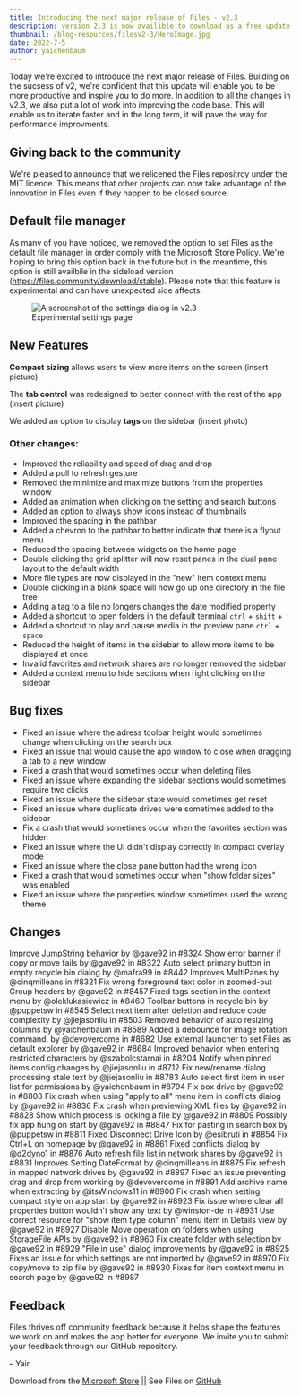 ```yaml
---
title: Introducing the next major release of Files - v2.3
description: version 2.3 is now availible to download as a free update.
thumbnail: /blog-resources/filesv2-3/HeroImage.jpg
date: 2022-7-5
author: yaichenbaum
---
```


Today we're excited to introduce the next major release of Files. Building on the sucsess of v2, we're confident that this update will enable you to be more productive and inspire you to do more. In addition to all the changes in v2.3, we also put a lot of work into improving the code base. This will enable us to iterate faster and in the long term, it will pave the way for performance improvments.

## Giving back to the community

We're pleased to announce that we relicened the Files repositroy under the MIT licence. This means that other projects can now take advantage of the innovation in Files even if they happen to be closed source.


## Default file manager

As many of you have noticed, we removed the option to set Files as the default file manager in order comply with the Microsoft Store Policy. We're hoping to bring this option back in the future but in the meantime, this option is still availbile in the sideload version (https://files.community/download/stable). Please note that this feature is experimental and can have unexpected side affects.

<figure class="margin-bottom">
    <img src="/blog-resources/filesv2-3/Settings-Dialog-Experimental.png" alt="A screenshot of the settings dialog in v2.3" />
    <figcaption>Experimental settings page</figcaption>
</figure>

## New Features

**Compact sizing** allows users to view more items on the screen
(insert picture)

The **tab control** was redesigned to better connect with the rest of the app
(insert picture)

We added an option to display **tags** on the sidebar
(insert photo)

### Other changes:
- Improved the reliability and speed of drag and drop
- Added a pull to refresh gesture
- Removed the minimize and maximize buttons from the properties window
- Added an animation when clicking on the setting and search buttons
- Added an option to always show icons instead of thumbnails
- Improved the spacing in the pathbar
- Added a chevron to the pathbar to better indicate that there is a flyout menu
- Reduced the spacing between widgets on the home page
- Double clicking the grid splitter will now reset panes in the dual pane layout to the default width
- More file types are now displayed in the "new" item context menu
- Double clicking in a blank space will now go up one directory in the file tree
- Adding a tag to a file no longers changes the date modified property
- Added a shortcut to open folders in the default terminal `ctrl` + `shift` + `'`
- Added a shortcut to play and pause media in the preview pane `ctrl` + `space`
- Reduced the height of items in the sidebar to allow more items to be displayed at once
- Invalid favorites and network shares are no longer removed the sidebar
- Added a context menu to hide sections when right clicking on the sidebar

## Bug fixes
- Fixed an issue where the adress toolbar height would sometimes change when clicking on the search box
- Fixed an issue that would cause the app window to close when dragging a tab to a new window
- Fixed a crash that would sometimes occur when deleting files
- Fixed an issue where expanding the sidebar sections would sometimes require two clicks
- Fixed an issue where the sidebar state would sometimes get reset
- Fixed an issue where duplicate drives were sometimes added to the sidebar
- Fix a crash that would sometimes occur when the favorites section was hidden
- Fixed an issue where the UI didn't display correctly in compact overlay mode
- Fixed an issue where the close pane button had the wrong icon
- Fixed a crash that would sometimes occur when "show folder sizes" was enabled
- Fixed an issue where the properties window sometimes used the wrong theme

## Changes

Improve JumpString behavior by @gave92 in #8324
Show error banner if copy or move fails by @gave92 in #8322
Auto select primary button in empty recycle bin dialog by @mafra99 in #8442
Improves MultiPanes by @cinqmilleans in #8321
Fix wrong foreground text color in zoomed-out Group headers by @gave92 in #8457
Fixed tags section in the context menu by @oleklukasiewicz in #8460
Toolbar buttons in recycle bin by @puppetsw in #8545
Select next item after deletion and reduce code complexity by @jiejasonliu in #8503
Removed behavior of auto resizing columns by @yaichenbaum in #8589
Added a debounce for image rotation command. by @devovercome in #8682
Use external launcher to set Files as default explorer by @gave92 in #8684
Improved behavior when entering restricted characters by @szabolcstarnai in #8204
Notify when pinned items config changes by @jiejasonliu in #8712
Fix new/rename dialog processing stale text by @jiejasonliu in #8783
Auto select first item in user list for permissions by @yaichenbaum in #8794
Fix box drive by @gave92 in #8808
Fix crash when using "apply to all" menu item in conflicts dialog by @gave92 in #8836
Fix crash when previewing XML files by @gave92 in #8828
Show which process is locking a file by @gave92 in #8809
Possibly fix app hung on start by @gave92 in #8847
Fix for pasting in search box by @puppetsw in #8811
Fixed Disconnect Drive Icon by @esibruti in #8854
Fix Ctrl+L on homepage by @gave92 in #8861
Fixed conflicts dialog by @d2dyno1 in #8876
Auto refresh file list in network shares by @gave92 in #8831
Improves Setting DateFormat by @cinqmilleans in #8875
Fix refresh in mapped network drives by @gave92 in #8897
Fixed an issue preventing drag and drop from working by @devovercome in #8891
Add archive name when extracting by @itsWindows11 in #8900
Fix crash when setting compact style on app start by @gave92 in #8923
Fix issue where clear all properties button wouldn't show any text by @winston-de in #8931
Use correct resource for "show item type column" menu item in Details view by @gave92 in #8927
Disable Move operation on folders when using StorageFile APIs by @gave92 in #8960
Fix create folder with selection by @gave92 in #8929
"File in use" dialog improvements by @gave92 in #8925
Fixes an issue for which settings are not imported by @gave92 in #8970
Fix copy/move to zip file by @gave92 in #8930
Fixes for item context menu in search page by @gave92 in #8987

## Feedback

Files thrives off community feedback because it helps shape the features we work on and makes the app better for
everyone. We invite you to submit your feedback through our GitHub repository.

– Yair

Download from
the [Microsoft Store]({'https://www.microsoft.com/store/apps/9nghp3dx8hdx?cid=AnnouncingV2-3'})
|| See Files on [GitHub](https://github.com/files-community/Files)
